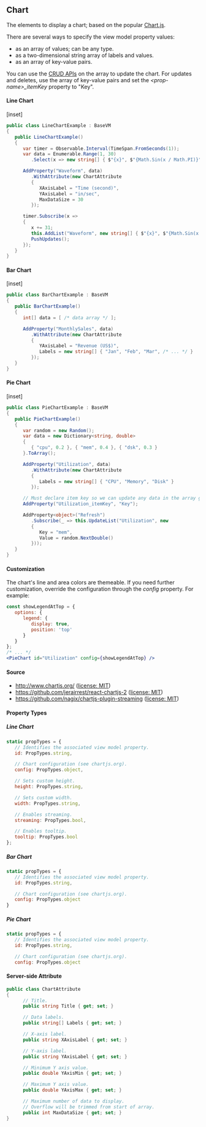 ﻿## Chart

The elements to display a chart; based on the popular [Chart.js](https://www.chartjs.org/). 

There are several ways to specify the view model property values:
- as an array of values; can be any type.
- as a two-dimensional string array of labels and values.
- as an array of key-value pairs.

You can use the [CRUD APIs](http://dotnetify.net/react/crud) on the array to update the chart.  For updates and deletes, use the array of key-value pairs and set the _&lt;prop-name&gt;&#95;itemKey_ property to "Key".

#### Line Chart

[inset]

```csharp
public class LineChartExample : BaseVM
{
   public LineChartExample()
   {
      var timer = Observable.Interval(TimeSpan.FromSeconds(1));
      var data = Enumerable.Range(1, 30)
         .Select(x => new string[] { $"{x}", $"{Math.Sin(x / Math.PI)}" }).ToArray();

      AddProperty("Waveform", data)
         .WithAttribute(new ChartAttribute 
         { 
            XAxisLabel = "Time (second)", 
            YAxisLabel = "in/sec", 
            MaxDataSize = 30 
         });

      timer.Subscribe(x => 
      {
         x += 31;
         this.AddList("Waveform", new string[] { $"{x}", $"{Math.Sin(x / Math.PI)}" });
         PushUpdates();
      });
   }
}
```

#### Bar Chart

[inset]

```csharp
public class BarChartExample : BaseVM
{
   public BarChartExample()
   {
      int[] data = [ /* data array */ ];

      AddProperty("MonthlySales", data)
         .WithAttribute(new ChartAttribute 
         { 
            YAxisLabel = "Revenue (US$)",
            Labels = new string[] { "Jan", "Feb", "Mar", /* ... */ } 
         });
   }
}
```

#### Pie Chart

[inset]

```csharp
public class PieChartExample : BaseVM
{
   public PieChartExample()
   {
      var random = new Random();
      var data = new Dictionary<string, double>
      {
         { "cpu", 0.2 }, { "mem", 0.4 }, { "dsk", 0.3 }
      }.ToArray();

      AddProperty("Utilization", data)
         .WithAttribute(new ChartAttribute
         {
            Labels = new string[] { "CPU", "Memory", "Disk" }
         });

      // Must declare item key so we can update any data in the array given a key.
      AddProperty("Utilization_itemKey", "Key");

      AddProperty<object>("Refresh")
         .Subscribe(_ => this.UpdateList("Utilization", new 
         { 
            Key = "mem", 
            Value = random.NextDouble() 
         }));
   }
}
```

#### Customization

The chart's line and area colors are themeable.  If you need further customization, override the configuration through the _config_ property.  For example:

```jsx
const showLegendAtTop = {
   options: {
      legend: {
         display: true,
         position: 'top'
      }
   }
};
/* ... */
<PieChart id="Utilization" config={showLegendAtTop} />
```

#### Source

- http://www.chartjs.org/ ([license: MIT](http://www.chartjs.org/docs/latest/notes/license.html))
- https://github.com/jerairrest/react-chartjs-2 ([license: MIT](https://github.com/jerairrest/react-chartjs-2/blob/master/LICENSE.md))
- https://github.com/nagix/chartjs-plugin-streaming ([license: MIT](https://github.com/nagix/chartjs-plugin-streaming/blob/master/LICENSE.md))

#### Property Types

##### Line Chart
```jsx
static propTypes = {
   // Identifies the associated view model property.
   id: PropTypes.string,

   // Chart configuration (see chartjs.org).
   config: PropTypes.object,

   // Sets custom height.
   height: PropTypes.string,

   // Sets custom width.
   width: PropTypes.string,

   // Enables streaming.
   streaming: PropTypes.bool,

   // Enables tooltip.
   tooltip: PropTypes.bool   
};
```

##### Bar Chart
```jsx
static propTypes = {
   // Identifies the associated view model property.
   id: PropTypes.string,

   // Chart configuration (see chartjs.org).
   config: PropTypes.object
}
```

##### Pie Chart
```jsx
static propTypes = {
   // Identifies the associated view model property.
   id: PropTypes.string,

   // Chart configuration (see chartjs.org).
   config: PropTypes.object
```

#### Server-side Attribute

```csharp
public class ChartAttribute
{
      // Title.
      public string Title { get; set; }

      // Data labels.
      public string[] Labels { get; set; }

      // X-axis label.
      public string XAxisLabel { get; set; }

      // Y-axis label.
      public string YAxisLabel { get; set; }

      // Minimum Y axis value.
      public double YAxisMin { get; set; }

      // Maximum Y axis value.
      public double YAxisMax { get; set; }

      // Maximum number of data to display.  
      // Overflow will be trimmed from start of array.
      public int MaxDataSize { get; set; }
}
```